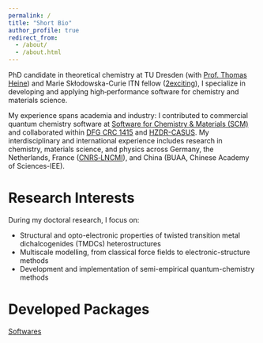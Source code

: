 ```yaml
---
permalink: /
title: "Short Bio"
author_profile: true
redirect_from: 
  - /about/
  - /about.html
---
```


PhD candidate in theoretical chemistry at TU Dresden (with [Prof. Thomas Heine](http://theory.chm.tu-dresden.de/members.shtml?name=theine&set_language=en&lang=en)) and Marie Skłodowska-Curie ITN fellow ([2exciting](https://itn-2exciting.chm.tu-dresden.de)), I specialize in developing and applying high‑performance software for chemistry and materials science. 

My experience spans academia and industry: I contributed to commercial quantum chemistry software at [Software for Chemistry & Materials (SCM)](https://www.scm.com/) and collaborated within [DFG CRC 1415](https://tu-dresden.de/mn/chemie/sfb1415) and [HZDR-CASUS](https://www.casus.science/). My interdisciplinary and international experience includes research in chemistry, materials science, and physics across Germany, the Netherlands, France ([CNRS‑LNCMI](https://lncmi.cnrs.fr/)), and China (BUAA, Chinese Academy of Sciences-IEE).


Research Interests
======
During my doctoral research, I focus on:
* Structural and opto-electronic properties of twisted transition metal dichalcogenides (TMDCs) heterostructures
* Multiscale modelling, from classical force fields to electronic-structure methods
* Development and implementation of semi-empirical quantum-chemistry methods


Developed Packages
======
  [Softwares](https://i-wli.github.io/software/)

